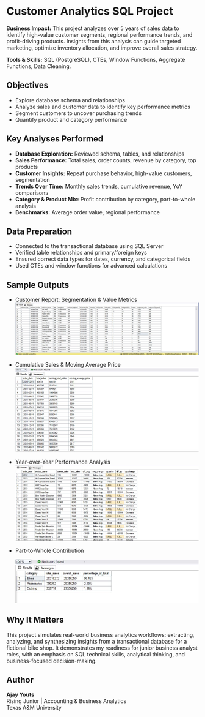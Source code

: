 # Customer Analytics SQL Project

**Business Impact:** This project analyzes over 5 years of sales data to identify high-value customer segments, regional performance trends, and profit-driving products. Insights from this analysis can guide targeted marketing, optimize inventory allocation, and improve overall sales strategy.

**Tools & Skills:** SQL (PostgreSQL), CTEs, Window Functions, Aggregate Functions, Data Cleaning.

## Objectives

- Explore database schema and relationships
- Analyze sales and customer data to identify key performance metrics
- Segment customers to uncover purchasing trends
- Quantify product and category performance

## Key Analyses Performed

- **Database Exploration:** Reviewed schema, tables, and relationships
- **Sales Performance:** Total sales, order counts, revenue by category, top products
- **Customer Insights:** Repeat purchase behavior, high-value customers, segmentation
- **Trends Over Time:** Monthly sales trends, cumulative revenue, YoY comparisons
- **Category & Product Mix:** Profit contribution by category, part-to-whole analysis
- **Benchmarks:** Average order value, regional performance

## Data Preparation

- Connected to the transactional database using SQL Server
- Verified table relationships and primary/foreign keys
- Ensured correct data types for dates, currency, and categorical fields
- Used CTEs and window functions for advanced calculations

## Sample Outputs

- Customer Report: Segmentation & Value Metrics
  ![Customer Report](https://raw.githubusercontent.com/ajayyouts/SQL-Sales-and-Customer-Analytics-Project/main/docs/customer_report.JPG)
- Cumulative Sales & Moving Average Price
  ![Cumulative Analysis](https://raw.githubusercontent.com/ajayyouts/SQL-Sales-and-Customer-Analytics-Project/main/docs/cumulative_analysis.JPG)
- Year-over-Year Performance Analysis
  ![Performance Analysis](https://raw.githubusercontent.com/ajayyouts/SQL-Sales-and-Customer-Analytics-Project/main/docs/performance_analysis.JPG)
- Part-to-Whole Contribution
  
  ![Part-to-Whole Analysis](https://raw.githubusercontent.com/ajayyouts/SQL-Sales-and-Customer-Analytics-Project/main/docs/part-to-whole_analysis.JPG)

## Why It Matters

This project simulates real-world business analytics workflows: extracting, analyzing, and synthesizing insights from a transactional database for a fictional bike shop.
It demonstrates my readiness for junior business analyst roles, with an emphasis on SQL technical skills, analytical thinking, and business-focused decision-making.

 ## Author

**Ajay Youts**  
Rising Junior | Accounting & Business Analytics  
Texas A&M University

